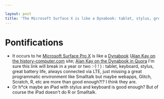 ```yaml
---

layout: post
title: 'The Microsoft Surface X is like a Dynabook: tablet, stylus, great battery life, always connected via LTE, just missing Smalltalk'
---
```


# Pontifications

* It occurs to he [Microsoft Surface Pro X](https://en.wikipedia.org/wiki/Microsoft_Surface) is like a [Dynabook](https://en.wikipedia.org/wiki/Dynabook) ([Alan Kay on the history-computer.com](https://history-computer.com/ModernComputer/Personal/Dynabook.html) site; [Alan Kay on the Dynabook in Quora](https://www.quora.com/American-computer-pioneer-Alan-Kay-s-concept-the-Dynabook-was-published-in-1972-How-come-Steve-Jobs-and-Apple-iPad-get-the-credit-for-tablet-invention/answer/Alan-Kay-11) I'm sure this link will break in a year or two :-) ! ) : tablet,  keyboard, stylus, great battery life, always connected via LTE, just missing a great programmatic environment like Smalltalk but maybe webapps, Glitch, Scratch, R, etc are more than good enough?!? I think they are. 
* Or h*ck maybe an iPad with stylus and keyboard is good enough? But of course the iPad doesn't do R or Smalltalk.

